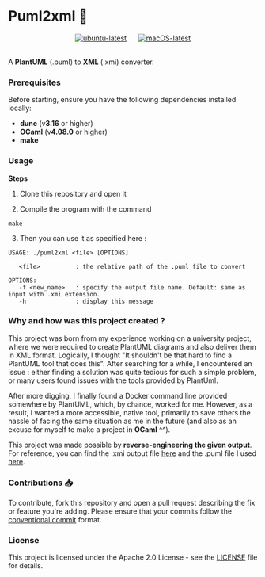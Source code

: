 # Puml2xml 🌱

<div align="center">
    <a href="https://github.com/khalidbelk/puml2xml/actions/workflows/build-ubuntu.yml">
        <img src="https://github.com/khalidbelk/puml2xml/actions/workflows/build-ubuntu.yml/badge.svg?branch=main" alt="ubuntu-latest"></a>
      &nbsp;&nbsp;&nbsp;&nbsp;  <!-- Spaces -->
  <a href="https://github.com/khalidbelk/puml2xml/actions/workflows/build-macos.yml">
    <img src="https://github.com/khalidbelk/puml2xml/actions/workflows/build-macos.yml/badge.svg?branch=main" alt="macOS-latest">
  </a>
</div>

<br>

A **PlantUML** (.puml) to **XML** (.xmi) converter.

### Prerequisites

Before starting, ensure you have the following dependencies installed locally:

- **dune** (v**3.16** or higher)
- **OCaml** (v**4.08.0** or higher)
- **make**

### Usage

**Steps**

1. Clone this repository and open it

2. Compile the program with the command

```
make
```

3. Then you can use it as specified here :

```
USAGE: ./puml2xml <file> [OPTIONS]

   <file>          : the relative path of the .puml file to convert

OPTIONS:
   -f <new_name>   : specify the output file name. Default: same as input with .xmi extension.
   -h              : display this message
```

### Why and how was this project created ?

This project was born from my experience working on a university project, where we were required to create PlantUML diagrams and also deliver them in XML format. Logically, I thought "It shouldn't be that hard to find a PlantUML tool that does this". After searching for a while, I encountered an issue : either finding a solution was quite tedious for such a simple problem, or many users found issues with the tools provided by PlantUml.

After more digging, I finally found a Docker command line provided somewhere by PlantUML, which, by chance, worked for me. However, as a result, I wanted a more accessible, native tool, primarily to save others the hassle of facing the same situation as me in the future (and also as an excuse for myself to make a project in **OCaml** ^^).

This project was made possible by **reverse-engineering the given output**. For reference, you can find the .xmi output file [here](/diagrams/diagram.xml) and the .puml file I used [here](/diagrams/diagram.puml).

### Contributions 📥

To contribute, fork this repository and open a pull request describing the fix or feature you're adding. Please ensure that your commits follow the [conventional commit](https://www.conventionalcommits.org/en/v1.0.0/) format.

### License

This project is licensed under the Apache 2.0 License - see the [LICENSE](/LICENSE) file for details.